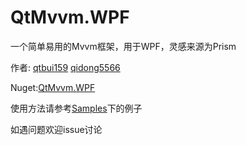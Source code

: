 # QtMvvm.WPF

一个简单易用的Mvvm框架，用于WPF，灵感来源为Prism

作者: [qtbui159][1] [qidong5566][2]

Nuget:[QtMvvm.WPF][3]

使用方法请参考[Samples][4]下的例子

如遇问题欢迎issue讨论

[1]:https://github.com/qtbui159
[2]:https://github.com/qidong5566
[3]:https://www.nuget.org/packages/QtMvvm.WPF
[4]:https://github.com/qtbui159/QtMvvm.WPF-Samples